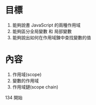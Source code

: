 # 目標

1. 能夠說書 JavaScript 的兩種作用域
2. 能夠區分全局變數 和 局部變數
3. 能夠說出如何在作用域鍊中查找變數的值

# 內容

1. 作用域(scope)
2. 變數的作用域
3. 作用域鏈(scope chain)

134 開始

